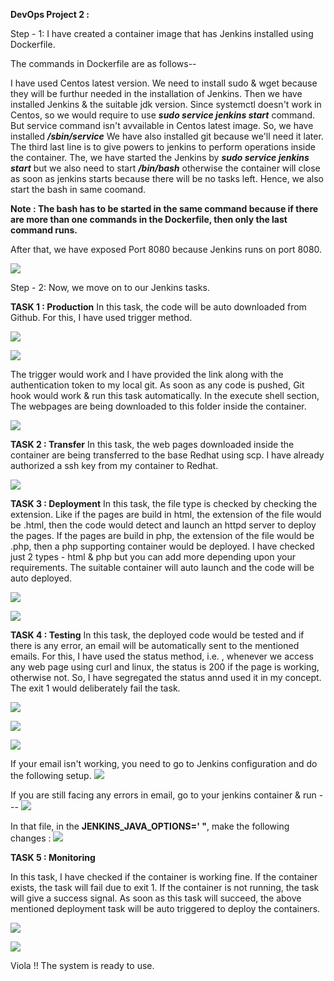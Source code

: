 **DevOps Project 2 :**

Step - 1: I have created a container image that has Jenkins installed using Dockerfile.

The commands in Dockerfile are as follows--



I have used Centos latest version. We need to install sudo & wget because they will be furthur needed in the installation of Jenkins. Then we have installed Jenkins & the suitable jdk version. 
Since systemctl doesn't work in Centos, so we would require to use _**sudo service jenkins start**_ command. But service command isn't avvailable in Centos latest image. So, we have installed _**/sbin/service**_
We have also installed git because we'll need it later. The third last line is to give powers to jenkins to perform operations inside the container.
The, we have started the Jenkins by _**sudo service jenkins start**_ but we also need to start _**/bin/bash**_ otherwise the container will close as soon as jenkins starts because there will be no tasks left. Hence, we also start the bash in same coomand.

**Note : The bash has to be started in the same command because if there are more than one commands in the Dockerfile, then only the last command runs.**

After that, we have exposed Port 8080 because Jenkins runs on port 8080.


![](/j2/df.png)



Step - 2: Now, we move on to our Jenkins tasks.

**TASK 1 : Production**
  In this task, the code will be auto downloaded from Github. For this, I have used trigger method. 
  
  ![](/j2/prod1.png)
  
  
  ![](/j2/prod2.png)
  
  The trigger would work and I have provided the link along with the authentication token to my local git. As soon as any code is    pushed, Git hook would work & run this task automatically.
  In the execute shell section, The webpages are being downloaded to this folder inside the container.
  
  ![](/j2/prod3.png)
  
  **TASK 2 : Transfer**
   In this task, the web pages downloaded inside the container are being transferred to the base Redhat using scp. I have already   authorized a ssh key from my container to Redhat.
   
   ![](/j2/transfer.png)
   
   
   **TASK 3 : Deployment**
   In this task, the file type is checked by checking the extension. Like if the pages are build in html, the extension of the file would be .html, then the code would detect and launch an httpd server to deploy the pages. If the pages are build in php, the extension of the file would be .php, then a php supporting container would be deployed. 
   I have checked just 2 types - html & php but you can add more depending upon your requirements.
   The suitable container will auto launch and the code will be auto deployed.
   
   
   ![](/j2/dep1.png)
   
   
   ![](j2/dep2.png)
   
   
   **TASK 4 : Testing**
    In this task, the deployed code would be tested and if there is any error, an email will be automatically sent to the mentioned emails. For this, I have used the status method, i.e. , whenever we access any web page using curl and linux, the status is 200 if the page is working, otherwise not. So, I have segregated the status annd used it in my concept. The exit 1 would deliberately fail the task.
    
   ![](/j2/test2.5.png)
    
   ![](/j2/test1.png)
    
   ![](/j2/test2.png)
    
   If your email isn't working, you need to go to Jenkins configuration and do the following setup.
   ![](/j2/test3.png)
   
   
   
   If you are still facing any errors in email, go to your jenkins container &  run ---
   ![](/j2/vi.png)
   
   In that file, in the **JENKINS_JAVA_OPTIONS='   "**, make the following changes :
   ![](/j2/edit.png)
   
   
   **TASK 5 : Monitoring**
        
 In this task, I have checked if the container is working fine. If the container exists, the task will fail due to exit 1. If the container is not running, the task will give a success signal. As soon as this task will succeed, the above mentioned deployment task will be auto triggered to deploy the containers. 
         
   ![](/j2/monitor.png)
   
   ![](/j2/monitor2.png)
   
   
   Viola !! The system is ready to use.
    
    













